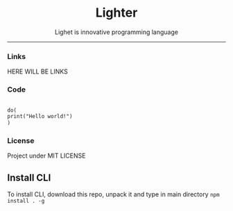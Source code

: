 <h1 align="center"> Lighter </h1>

<p align="center"> Lighet is innovative programming language </p>

<hr/>

<h3> Links </h3>

HERE WILL BE LINKS

<h3> Code </h3>

```html

do(
print("Hello world!")
)

```


<h3>License</h3>

Project under MIT LICENSE



## Install CLI
To install CLI, download this repo, unpack it and type in main directory `npm install . -g`
